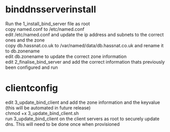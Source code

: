 # binddnsserverinstall
Run the 1_install_bind_server file as root <br>
copy named.conf to /etc/named.conf <br>
edit /etc/named.conf and update the ip address and subnets to the correct ones and the zone <br>
copy db.hassnat.co.uk to /var/named/data/db.hassnat.co.uk and rename it to db.zonename <br>
edit db.zonename to update the correct zone information <br>
edit 2_finalise_bind_server and add the correct information thats previously been configured and run <br>
# clientconfig
edit 3_update_bind_client and add the zone information and the keyvalue (this will be automated in future release) <br>
chmod +x 3_update_bind_client.sh <br>
run 3_update_bind_client on the client servers as root to securely update dns.  This will need to be done once when provisioned <br>
